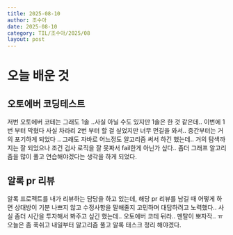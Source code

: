 ```yaml
---
title: 2025-08-10
author: 조수아
date: 2025-08-10
category: TIL/조수아/2025/08
layout: post
---
```


# 오늘 배운 것

## 오토에버 코딩테스트
저번 오토에버 코테는 그래도 1솔 ..사실 아닐 수도 있지만 1솔은 한 것 같은데.. 이번에 1번 부터 막혔다 사실 차라리 2번 부터 할 걸 싶었지만 너무 먼길을 와서.. 중간부터는 거의 포기하게 되었다 .. 그래도 자바로 어느정도 알고리즘 써서 하긴 했는데.. 거의 탐색까지는 잘 되었으나 조건 검사 로직을 잘 못짜서 fail한게 아닌가 싶다.. 좀더 그래프 알고리즘을 많이 풀고 연습해야겠다는 생각을 하게 되었다.

## 알록 pr 리뷰
알록 프로젝트를 내가 리뷰하는 담당을 하고 있는데, 해당 pr 리뷰를 남길 때 어떻게 하면 상대방이 기분 나쁘지 않고 수정사항을 말해줄지 고민하며 대답하려고 노력했다.. 사실 좀더 시간을 투자해서 봐주고 싶긴 했는데.. 오토에버 코테 뒤라.. 멘탈이 뽀자작.. ㅠ 오늘은 좀 푹쉬고 내일부터 알고리즘 풀고 알록 태스크 정리 해야겠다.